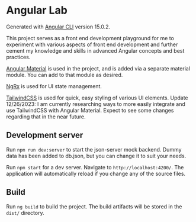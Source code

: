 # Angular Lab

Generated with [Angular CLI](https://github.com/angular/angular-cli) version 15.0.2.

This project serves as a front end development playground for me to experiment with various aspects of front end development and further cement my knowledge and skills in advanced Angular concepts and best practices.

[Angular Material](https://v15.material.angular.io/) is used in the project, and is added via a separate material module. You can add to that module as desired.

[NgRx](https://ngrx.io/) is used for UI state management.

[TailwindCSS](https://tailwindcss.com/) is used for quick, easy styling of various UI elements.
Update 12/26/2023: I am currently researching ways to more easily integrate and use TailwindCSS with Angular Material. Expect to see some changes regarding that in the near future.


## Development server

Run `npm run dev:server` to start the json-server mock backend. Dummy data has been added to db.json, but you can change it to suit your needs.

Run `npm start` for a dev server. Navigate to `http://localhost:4200/`. The application will automatically reload if you change any of the source files.

## Build

Run `ng build` to build the project. The build artifacts will be stored in the `dist/` directory.

